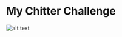 My Chitter Challenge
=================

![alt text](https://github.com/SunainaR/my-chitter-challenge/blob/main/20230413_ChitterDiagram.png?raw=true)
